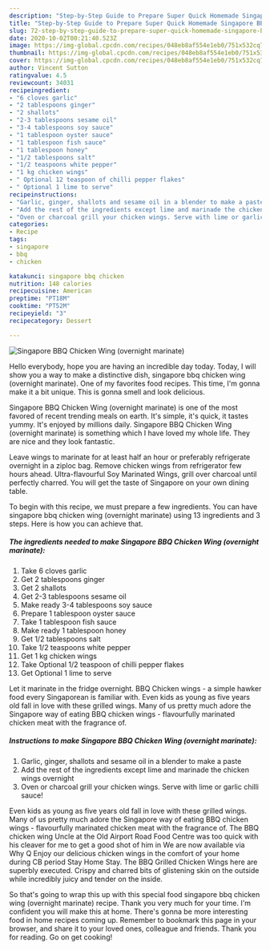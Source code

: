 ```yaml
---
description: "Step-by-Step Guide to Prepare Super Quick Homemade Singapore BBQ Chicken Wing (overnight marinate)"
title: "Step-by-Step Guide to Prepare Super Quick Homemade Singapore BBQ Chicken Wing (overnight marinate)"
slug: 72-step-by-step-guide-to-prepare-super-quick-homemade-singapore-bbq-chicken-wing-overnight-marinate
date: 2020-10-02T00:21:40.523Z
image: https://img-global.cpcdn.com/recipes/048eb8af554e1eb0/751x532cq70/singapore-bbq-chicken-wing-overnight-marinate-recipe-main-photo.jpg
thumbnail: https://img-global.cpcdn.com/recipes/048eb8af554e1eb0/751x532cq70/singapore-bbq-chicken-wing-overnight-marinate-recipe-main-photo.jpg
cover: https://img-global.cpcdn.com/recipes/048eb8af554e1eb0/751x532cq70/singapore-bbq-chicken-wing-overnight-marinate-recipe-main-photo.jpg
author: Vincent Sutton
ratingvalue: 4.5
reviewcount: 34031
recipeingredient:
- "6 cloves garlic"
- "2 tablespoons ginger"
- "2 shallots"
- "2-3 tablespoons sesame oil"
- "3-4 tablespoons soy sauce"
- "1 tablespoon oyster sauce"
- "1 tablespoon fish sauce"
- "1 tablespoon honey"
- "1/2 tablespoons salt"
- "1/2 teaspoons white pepper"
- "1 kg chicken wings"
- " Optional 12 teaspoon of chilli pepper flakes"
- " Optional 1 lime to serve"
recipeinstructions:
- "Garlic, ginger, shallots and sesame oil in a blender to make a paste"
- "Add the rest of the ingredients except lime and marinade the chicken wings overnight"
- "Oven or charcoal grill your chicken wings. Serve with lime or garlic chilli sauce!"
categories:
- Recipe
tags:
- singapore
- bbq
- chicken

katakunci: singapore bbq chicken 
nutrition: 148 calories
recipecuisine: American
preptime: "PT18M"
cooktime: "PT52M"
recipeyield: "3"
recipecategory: Dessert

---
```



![Singapore BBQ Chicken Wing (overnight marinate)](https://img-global.cpcdn.com/recipes/048eb8af554e1eb0/751x532cq70/singapore-bbq-chicken-wing-overnight-marinate-recipe-main-photo.jpg)

Hello everybody, hope you are having an incredible day today. Today, I will show you a way to make a distinctive dish, singapore bbq chicken wing (overnight marinate). One of my favorites food recipes. This time, I'm gonna make it a bit unique. This is gonna smell and look delicious.

Singapore BBQ Chicken Wing (overnight marinate) is one of the most favored of recent trending meals on earth. It's simple, it's quick, it tastes yummy. It's enjoyed by millions daily. Singapore BBQ Chicken Wing (overnight marinate) is something which I have loved my whole life. They are nice and they look fantastic.

Leave wings to marinate for at least half an hour or preferably refrigerate overnight in a ziploc bag. Remove chicken wings from refrigerator few hours ahead. Ultra-flavourful Soy Marinated Wings, grill over charcoal until perfectly charred. You will get the taste of Singapore on your own dining table.


To begin with this recipe, we must prepare a few ingredients. You can have singapore bbq chicken wing (overnight marinate) using 13 ingredients and 3 steps. Here is how you can achieve that.

<!--inarticleads1-->

##### The ingredients needed to make Singapore BBQ Chicken Wing (overnight marinate):

1. Take 6 cloves garlic
1. Get 2 tablespoons ginger
1. Get 2 shallots
1. Get 2-3 tablespoons sesame oil
1. Make ready 3-4 tablespoons soy sauce
1. Prepare 1 tablespoon oyster sauce
1. Take 1 tablespoon fish sauce
1. Make ready 1 tablespoon honey
1. Get 1/2 tablespoons salt
1. Take 1/2 teaspoons white pepper
1. Get 1 kg chicken wings
1. Take  Optional 1/2 teaspoon of chilli pepper flakes
1. Get  Optional 1 lime to serve


Let it marinate in the fridge overnight. BBQ Chicken wings - a simple hawker food every Singaporean is familiar with. Even kids as young as five years old fall in love with these grilled wings. Many of us pretty much adore the Singapore way of eating BBQ chicken wings - flavourfully marinated chicken meat with the fragrance of. 

<!--inarticleads2-->

##### Instructions to make Singapore BBQ Chicken Wing (overnight marinate):

1. Garlic, ginger, shallots and sesame oil in a blender to make a paste
1. Add the rest of the ingredients except lime and marinade the chicken wings overnight
1. Oven or charcoal grill your chicken wings. Serve with lime or garlic chilli sauce!


Even kids as young as five years old fall in love with these grilled wings. Many of us pretty much adore the Singapore way of eating BBQ chicken wings - flavourfully marinated chicken meat with the fragrance of. The BBQ chicken wing Uncle at the Old Airport Road Food Centre was too quick with his cleaver for me to get a good shot of him in We are now available via Why Q Enjoy our delicious chicken wings in the comfort of your home during CB period Stay Home Stay. The BBQ Grilled Chicken Wings here are superbly executed. Crispy and charred bits of glistening skin on the outside while incredibly juicy and tender on the inside. 

So that's going to wrap this up with this special food singapore bbq chicken wing (overnight marinate) recipe. Thank you very much for your time. I'm confident you will make this at home. There's gonna be more interesting food in home recipes coming up. Remember to bookmark this page in your browser, and share it to your loved ones, colleague and friends. Thank you for reading. Go on get cooking!
